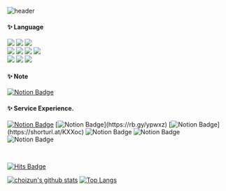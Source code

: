 <div align="left"> 

![header](https://capsule-render.vercel.app/api?type=waving&height=200&color=f1f1f1&text=Well%20Begun%20is%20Half%20Done.&fontSize=30&fontAlignY=30)

#### ✨ Language
<img src="https://img.shields.io/badge/KOTLIN-7F52FF?style=for-the-badge&logo=Kotlin&logoColor=white">
<img src="https://img.shields.io/badge/JAVA-007396?style=for-the-badge&logo=Java&logoColor=white">
<img src="https://img.shields.io/badge/SWIFT-F05138?style=for-the-badge&logo=Swift&logoColor=white">
<br>
<img src="https://img.shields.io/badge/Javascript-F7DF1E?style=for-the-badge&logo=Javascript&logoColor=white">
<img src="https://img.shields.io/badge/HTML5-E34F26?style=for-the-badge&logo=HTML5&logoColor=white">
<img src="https://img.shields.io/badge/CSS3-1572B6?style=for-the-badge&logo=Css3&logoColor=white">
<img src="https://img.shields.io/badge/React-61DAFB?style=for-the-badge&logo=React&logoColor=white">
<br>
<img src="https://img.shields.io/badge/Node.js-339933?style=for-the-badge&logo=Node.js&logoColor=white">
<img src="https://img.shields.io/badge/MySQL-4479A1?style=for-the-badge&logo=MySQL&logoColor=white">
<img src="https://img.shields.io/badge/aws-F80000?style=for-the-badge&logo=Amazon aws&logoColor=white">
<br/>

#### ✨ Note
[![Notion Badge](https://img.shields.io/badge/-Notion-92a8d1?logo=notion&logoColor=white&link=https://rb.gy/bqquc)](https://rb.gy/bqquc)

#### ✨ Service Experience.
[![Notion Badge](https://img.shields.io/badge/TimeMate-FD415E?logo=googleplay&logoColor=white&link=https://shorturl.at/NaYvt)](https://shorturl.at/NaYvt)
[![Notion Badge](https://img.shields.io/badge/에구머니(1.57천)-0D96F6?logo=googleplay&logoColor=white&link=https://rb.gy/ypwxz)](https://rb.gy/ypwxz)
[![Notion Badge](https://img.shields.io/badge/GodChoice(3.24천)-ECD53F?logo=googleplay&logoColor=white&link=https://shorturl.at/KXXoc)](https://shorturl.at/KXXoc)
![Notion Badge](https://img.shields.io/badge/GodChoice-ECD53F?logo=appstore&logoColor=white)
![Notion Badge](https://img.shields.io/badge/FindLaw(6.66천)-83B81A?logo=googleplay&logoColor=white)
![Notion Badge](https://img.shields.io/badge/FindLaw-83B81A?logo=appstore&logoColor=white)

<br/>

[![Hits Badge](https://hits.seeyoufarm.com/api/count/incr/badge.svg?url=https%3A%2F%2Fgithub.com%2Fruna2012&count_bg=%23F7CAC9&title_bg=%2392A8D1&icon=swift.svg&icon_color=%23F7CAC9&title=hits&edge_flat=false)](https://hits.seeyoufarm.com)

[![choizun's github stats](https://github-readme-stats-sigma-five.vercel.app/api?username=runa2012&count_private=true&custom_title=Choizun's&nbsp;github&nbsp;👀&theme=dracula)](https://github.com/anuraghazra/github-readme-stats)
[![Top Langs](https://github-readme-stats.vercel.app/api/top-langs/?username=runa2012&layout=compact&custom_title=My&nbsp;Language&nbsp;⌨️&theme=dracula)](https://github.com/anuraghazra/github-readme-stats)
